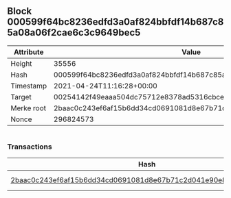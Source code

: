 ## Block 000599f64bc8236edfd3a0af824bbfdf14b687c85a08a06f2cae6c3c9649bec5

Attribute | Value
--- | ---
Height | 35556
Hash | 000599f64bc8236edfd3a0af824bbfdf14b687c85a08a06f2cae6c3c9649bec5
Timestamp | 2021-04-24T11:16:28+00:00
Target | 00254142f49eaaa504dc75712e8378ad5316cbcead634704b3734b6271167cc4
Merke root | 2baac0c243ef6af15b6dd34cd0691081d8e67b71c2d041e90e8a0eb841951559
Nonce | 296824573

```

```

### Transactions

Hash | Amount
--- | ---
[2baac0c243ef6af15b6dd34cd0691081d8e67b71c2d041e90e8a0eb841951559](2baac0c243ef6af15b6dd34cd0691081d8e67b71c2d041e90e8a0eb841951559.md) | 10.00000000 SKEPTI 
